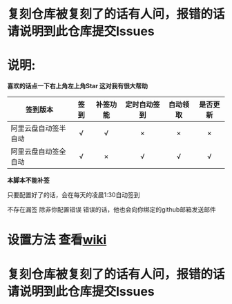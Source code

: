 # 复刻仓库被复刻了的话有人问，报错的话请说明到此仓库提交Issues

# 说明:

**喜欢的话点一下右上角左上角Star 这对我有很大帮助**

签到版本  | 签到 | 补签功能 | 定时自动签到|自动领取| 是否更新|
------------- | :---: | :---: | :---: | :---: | :---:
阿里云盘自动签半自动  | √ | √ | × | × | × |
阿里云盘自动签全自动  | √ | × | √ | √ | √ |

**本脚本不能补签**

只要配置好了的话，会在每天的凌晨1:30自动签到

不存在漏签 除非你配置错误 错误的话，他也会向你绑定的github邮箱发送邮件

# 设置方法 查看[wiki](https://github.com/fgr178707/aliyunpan-automation/wiki/%E4%BD%BF%E7%94%A8%E6%95%99%E7%A8%8B)

# 复刻仓库被复刻了的话有人问，报错的话请说明到此仓库提交Issues
